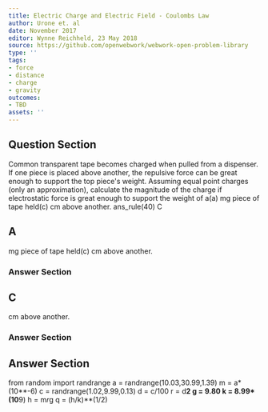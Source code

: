 ```yaml
---
title: Electric Charge and Electric Field - Coulombs Law
author: Urone et. al
date: November 2017
editor: Wynne Reichheld, 23 May 2018
source: https://github.com/openwebwork/webwork-open-problem-library
type: ''
tags:
- force
- distance
- charge
- gravity
outcomes:
- TBD
assets: ''
---
```


## Question Section 

Common transparent tape becomes charged when pulled from a dispenser. If one piece is placed above another, the repulsive force can be great enough to support the top piece's weight. Assuming equal point charges (only an approximation), calculate the magnitude of the charge if electrostatic force is great enough to support the weight of a(a) mg piece of tape held(c) cm above another.
ans_rule(40) C

## A
mg piece of tape held(c) cm above another.
### Answer Section
## C
cm above another.
### Answer Section


## Answer Section

from random import randrange
a = randrange(10.03,30.99,1.39)
m = a*(10**-6)
c = randrange(1.02,9.99,0.13)
d = c/100
r = d**2
g = 9.80
k = 8.99*(10**9)
h = m*r*g
q = (h/k)**(1/2)